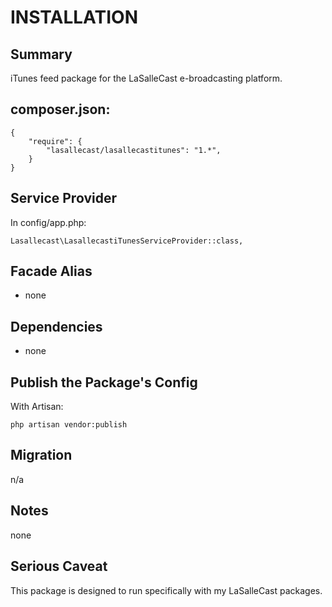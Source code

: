 # INSTALLATION

## Summary 
iTunes feed package for the LaSalleCast e-broadcasting platform.  


## composer.json:

```
{
    "require": {
        "lasallecast/lasallecastitunes": "1.*",
    }
}
```


## Service Provider

In config/app.php:
```
Lasallecast\LasallecastiTunesServiceProvider::class,
```


## Facade Alias

* none


## Dependencies
* none


## Publish the Package's Config

With Artisan:
```
php artisan vendor:publish
```

## Migration

n/a

## Notes

none


## Serious Caveat 

This package is designed to run specifically with my LaSalleCast packages.